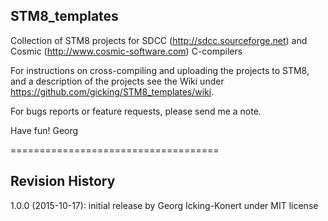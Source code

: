 STM8_templates
-------------------

Collection of STM8 projects for SDCC (http://sdcc.sourceforge.net) and Cosmic (http://www.cosmic-software.com) C-compilers

For instructions on cross-compiling and uploading the projects to STM8, and a description of the projects see the Wiki under https://github.com/gicking/STM8_templates/wiki. 

For bugs reports or feature requests, please send me a note.

Have fun!
Georg

====================================

Revision History
----------------

1.0.0 (2015-10-17): initial release by Georg Icking-Konert under MIT license
